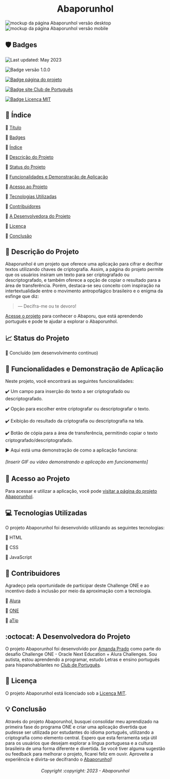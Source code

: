 # <h1 align="center">Abaporunhol</h1>
![mockup da página Abaporunhol versão desktop](https://github.com/clubdeportugues/abaporunhol/assets/133647999/afe5503b-5dda-4e73-a99c-03910b256030)
![mockup da página Abaporunhol versão mobile](https://github.com/clubdeportugues/abaporunhol/assets/133647999/db45937a-d230-40df-bda2-d6cf0957fbdd)

 ## :shield: Badges 

![Last updated: May 2023](https://img.shields.io/badge/Last%20updated-May%202023-52b128)

![Badge versão 1.0.0](https://img.shields.io/badge/Version-1.0.0-001B52)
    
[![Badge página do projeto](https://img.shields.io/badge/Project%20Page-Abaporunhol-FFDF00)](https://clubdeportugues.github.io/abaporunhol/)
    
[![Badge site Club de Português](https://img.shields.io/badge/Website-Club%20de%20Portugu%C3%AAs-019B38)](https://clubdeportugues.com/)
    
[![Badge Licença MIT](https://img.shields.io/badge/License-MIT-D1C511)](https://opensource.org/licenses/MIT) 

## :bookmark_tabs: Índice 

:small_blue_diamond: [Título](#abaporunhol)

:small_blue_diamond: [Badges](#shield-badges)

:small_blue_diamond: [Índice](#bookmark_tabs-índice)

:small_blue_diamond: [Descrição do Projeto](#book-descrição-do-projeto)

:small_blue_diamond: [Status do Projeto](#chart_with_upwards_trend-status-do-projeto)

:small_blue_diamond: [Funcionalidades e Demonstração de Aplicação](#wrench-funcionalidades-e-demonstração-de-aplicação)

:small_blue_diamond: [Acesso ao Projeto](#link-acesso-ao-projeto)

:small_blue_diamond: [Tecnologias Utilizadas](#computer-tecnologias-utilizadas)

:small_blue_diamond: [Contribuidores](#handshake-contribuidores)

:small_blue_diamond: [A Desenvolvedora do Projeto](#octocat-a-desenvolvedora-do-projeto)

:small_blue_diamond: [Licença](#scroll-licença)

:small_blue_diamond: [Conclusão](#bulb-conclusão)

## :book: Descrição do Projeto 

  Abaporunhol é um projeto que oferece uma aplicação para cifrar e decifrar textos utilizando chaves de criptografia. Assim, a página do projeto permite que os usuários insiram um texto para ser criptografado   ou descriptografado, e também oferece a opção de copiar o resultado para a área de transferência. 
  Porém, destaca-se seu conceito com inspiração na intertextualidade entre o movimento antropofágico brasileiro e o enigma da esfinge que diz: 
  >— Decifra-me ou te devoro!

 [Acesse o projeto](https://clubdeportugues.github.io/abaporunhol/) para conhecer o Abaporu, que está aprendendo português e pode te ajudar a explorar o Abaporunhol.

## :chart_with_upwards_trend: Status do Projeto

:small_blue_diamond: Concluído (em desenvolvimento contínuo)

## :wrench: Funcionalidades e Demonstração de Aplicação 

Neste projeto, você encontrará as seguintes funcionalidades:

:heavy_check_mark: Um campo para inserção do texto a ser criptografado ou descriptografado.

:heavy_check_mark: Opção para escolher entre criptografar ou descriptografar o texto.

:heavy_check_mark: Exibição do resultado da criptografia ou descriptografia na tela.

:heavy_check_mark: Botão de cópia para a área de transferência, permitindo copiar o texto criptografado/descriptografado.

:arrow_forward: Aqui está uma demonstração de como a aplicação funciona:

<h6>[Inserir GIF ou vídeo demonstrando a aplicação em funcionamento]</h6>

## :link: Acesso ao Projeto 

Para acessar e utilizar a aplicação, você pode [visitar a página do projeto Abaporunhol](https://clubdeportugues.github.io/abaporunhol/).

## :computer: Tecnologias Utilizadas 

O projeto Abaporunhol foi desenvolvido utilizando as seguintes tecnologias:

:small_blue_diamond: HTML

:small_blue_diamond: CSS

:small_blue_diamond: JavaScript

## :handshake: Contribuidores 

Agradeço pela oportunidade de participar deste Challenge ONE e ao incentivo dado à inclusão por meio da aproximação com a tecnologia.

:small_blue_diamond: [Alura](https://github.com/alura-cursos)

:small_blue_diamond: [ONE](https://www.oracle.com/br/education/oracle-next-education/)

:small_blue_diamond: [aTip](https://atip.io/member) 

## :octocat: A Desenvolvedora do Projeto

O projeto Abaporunhol foi desenvolvido por [Amanda Prado](https://github.com/clubdeportugues) como parte do desafio Challenge ONE - Oracle Next Education + Alura Challenges. Sou autista, estou aprendendo a programar, estudo Letras e ensino português para hispanohablantes no [Club de Português](https://clubdeportugues.com/).

## :scroll: Licença

O projeto Abaporunhol está licenciado sob a [Licença MIT](https://opensource.org/licenses/MIT).

## :bulb: Conclusão 

Através do projeto Abaporunhol, busquei consolidar meu aprendizado na primeira fase do programa ONE e criar uma aplicação divertida que pudesse ser utilizada por estudantes do idioma português, utilizando a criptografia como elemento central. Espero que esta ferramenta seja útil para os usuários que desejam explorar a língua portuguesa e a cultura brasileira de uma forma diferente e divertida. Se você tiver alguma sugestão ou feedback para melhorar o projeto, ficarei feliz em ouvir. Aproveite a experiência e divirta-se decifrando o [Abaporunhol](https://clubdeportugues.github.io/abaporunhol/)!

<h6 align="center">Copyright :copyright: 2023 - Abaporunhol</h6>
